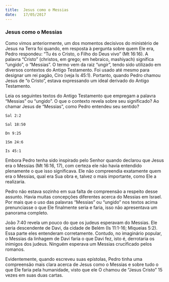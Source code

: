 ```yaml
---
title:  Jesus como o Messias
date:   17/05/2017
---
```


### Jesus como o Messias

Como vimos anteriormente, um dos momentos decisivos do ministério de Jesus na Terra foi quando, em resposta à pergunta sobre quem Ele era, Pedro respondeu: “Tu és o Cristo, o Filho do Deus vivo” (Mt 16:16). A palavra “Cristo” (christos, em grego; em hebraico, mashiyach) significa “ungido”, o “Messias”. O termo vem da raiz “ungir”, tendo sido utilizado em diversos contextos do Antigo Testamento. Foi usado até mesmo para designar um rei pagão, Ciro (veja Is 45:1). Portanto, quando Pedro chamou Jesus de “o Cristo”, estava expressando um ideal derivado do Antigo Testamento.

Leia os seguintes textos do Antigo Testamento que empregam a palavra “Messias” ou “ungido”. O que o contexto revela sobre seu significado? Ao chamar Jesus de “Messias”, como Pedro entendeu seu sentido?

`Sal 2:2`

`Sal 18:50`

`Dn 9:25`

`1Sm 24:6`

`Is 45:1`

Embora Pedro tenha sido inspirado pelo Senhor quando declarou que Jesus era o Messias (Mt 16:16, 17), com certeza ele não havia entendido plenamente o que isso significava. Ele não compreendia exatamente quem era o Messias, qual era Sua obra e, talvez o mais importante, como Ele a realizaria.

Pedro não estava sozinho em sua falta de compreensão a respeito desse assunto. Havia muitas concepções diferentes acerca do Messias em Israel. Por mais que o uso das palavras “Messias” ou “ungido” nos textos acima prenunciasse o que Ele finalmente seria e faria, isso não apresentava um panorama completo.

João 7:40 revela um pouco do que os judeus esperavam do Messias. Ele seria descendente de Davi, da cidade de Belém (Is 11:1-16; Miqueias 5:2). Essa parte eles entenderam corretamente. Contudo, no imaginário popular, o Messias da linhagem de Davi faria o que Davi fez, isto é, derrotaria os inimigos dos judeus. Ninguém esperava um Messias crucificado pelos romanos.

Evidentemente, quando escreveu suas epístolas, Pedro tinha uma compreensão mais clara acerca de Jesus como o Messias e sobre tudo o que Ele faria pela humanidade, visto que ele O chamou de “Jesus Cristo” 15 vezes em suas duas cartas.